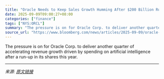 ```yaml
---
title: "Oracle Needs to Keep Sales Growth Humming After $200 Billion Run"
date: 2025-09-09T09:00:27+08:00
categories: ["finance"]
tags: ["NYS:ORCL"]
summary: "The pressure is on for Oracle Corp. to deliver another quarter of accelerating revenue growth driven by spending on artificial intelligence after a run-up in its shares this year."
source_url: "https://www.bloomberg.com/news/articles/2025-09-09/oracle-needs-to-keep-sales-growth-humming-after-200-billion-run"
---
```


The pressure is on for Oracle Corp. to deliver another quarter of accelerating revenue growth driven by spending on artificial intelligence after a run-up in its shares this year.

---

*来源: [原文链接](https://www.bloomberg.com/news/articles/2025-09-09/oracle-needs-to-keep-sales-growth-humming-after-200-billion-run)*
